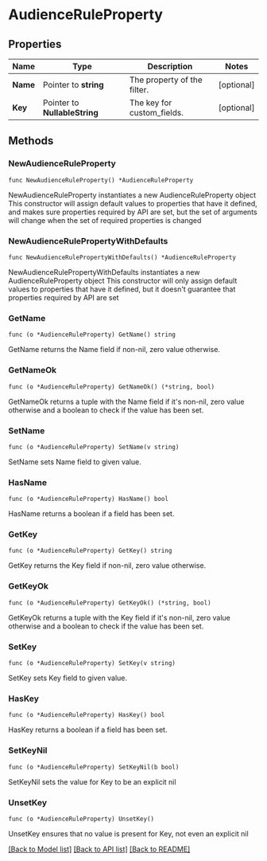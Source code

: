 # AudienceRuleProperty

## Properties

Name | Type | Description | Notes
------------ | ------------- | ------------- | -------------
**Name** | Pointer to **string** | The property of the filter. | [optional] 
**Key** | Pointer to **NullableString** | The key for custom_fields. | [optional] 

## Methods

### NewAudienceRuleProperty

`func NewAudienceRuleProperty() *AudienceRuleProperty`

NewAudienceRuleProperty instantiates a new AudienceRuleProperty object
This constructor will assign default values to properties that have it defined,
and makes sure properties required by API are set, but the set of arguments
will change when the set of required properties is changed

### NewAudienceRulePropertyWithDefaults

`func NewAudienceRulePropertyWithDefaults() *AudienceRuleProperty`

NewAudienceRulePropertyWithDefaults instantiates a new AudienceRuleProperty object
This constructor will only assign default values to properties that have it defined,
but it doesn't guarantee that properties required by API are set

### GetName

`func (o *AudienceRuleProperty) GetName() string`

GetName returns the Name field if non-nil, zero value otherwise.

### GetNameOk

`func (o *AudienceRuleProperty) GetNameOk() (*string, bool)`

GetNameOk returns a tuple with the Name field if it's non-nil, zero value otherwise
and a boolean to check if the value has been set.

### SetName

`func (o *AudienceRuleProperty) SetName(v string)`

SetName sets Name field to given value.

### HasName

`func (o *AudienceRuleProperty) HasName() bool`

HasName returns a boolean if a field has been set.

### GetKey

`func (o *AudienceRuleProperty) GetKey() string`

GetKey returns the Key field if non-nil, zero value otherwise.

### GetKeyOk

`func (o *AudienceRuleProperty) GetKeyOk() (*string, bool)`

GetKeyOk returns a tuple with the Key field if it's non-nil, zero value otherwise
and a boolean to check if the value has been set.

### SetKey

`func (o *AudienceRuleProperty) SetKey(v string)`

SetKey sets Key field to given value.

### HasKey

`func (o *AudienceRuleProperty) HasKey() bool`

HasKey returns a boolean if a field has been set.

### SetKeyNil

`func (o *AudienceRuleProperty) SetKeyNil(b bool)`

 SetKeyNil sets the value for Key to be an explicit nil

### UnsetKey
`func (o *AudienceRuleProperty) UnsetKey()`

UnsetKey ensures that no value is present for Key, not even an explicit nil

[[Back to Model list]](../README.md#documentation-for-models) [[Back to API list]](../README.md#documentation-for-api-endpoints) [[Back to README]](../README.md)


